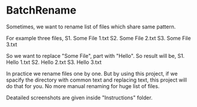 # BatchRename
Sometimes, we want to rename list of files which share same pattern.

For example three files,
S1. Some File 1.txt
S2. Some File 2.txt
S3. Some File 3.txt

So we want to replace "Some File", part with "Hello".
So result will be,
S1. Hello 1.txt
S2. Hello 2.txt
S3. Hello 3.txt

In practice we rename files one by one.
But by using this project, if we spacify the directory with common text and replacing text, this project will do that for you.
No more manual renaming for huge list of files.

Deatailed screenshots are given inside "Instructions" folder.
